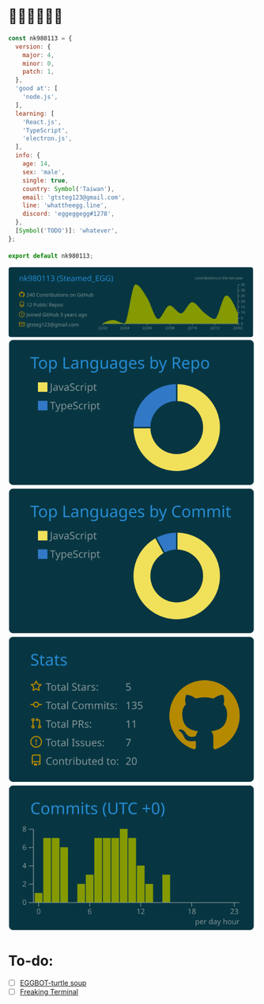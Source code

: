 # 🤔🤔🤔🤔🤔🤔


```js
const nk980113 = {
  version: {
    major: 4,
    minor: 0,
    patch: 1,
  },
  'good at': [
    'node.js',
  ],
  learning: [
    'React.js',
    'TypeScript',
    'electron.js',
  ],
  info: {
    age: 14,
    sex: 'male',
    single: true,
    country: Symbol('Taiwan'),
    email: 'gtsteg123@gmail.com',
    line: 'whattheegg.line',
    discord: 'eggeggegg#1278',
  },
  [Symbol('TODO')]: 'whatever',
};

export default nk980113;
```
[![](https://raw.githubusercontent.com/nk980113/personal-card/master/profile-summary-card-output/solarized_dark/0-profile-details.svg)](https://github.com/vn7n24fzkq/github-profile-summary-cards)
[![](https://raw.githubusercontent.com/nk980113/personal-card/master/profile-summary-card-output/solarized_dark/1-repos-per-language.svg)](https://github.com/vn7n24fzkq/github-profile-summary-cards) [![](https://raw.githubusercontent.com/nk980113/personal-card/master/profile-summary-card-output/solarized_dark/2-most-commit-language.svg)](https://github.com/vn7n24fzkq/github-profile-summary-cards)
[![](https://raw.githubusercontent.com/nk980113/personal-card/master/profile-summary-card-output/solarized_dark/3-stats.svg)](https://github.com/vn7n24fzkq/github-profile-summary-cards) [![](https://raw.githubusercontent.com/nk980113/personal-card/master/profile-summary-card-output/solarized_dark/4-productive-time.svg)](https://github.com/vn7n24fzkq/github-profile-summary-cards)
# To-do:
  - [ ] [EGGBOT-turtle soup](https://github.com/nk980113/EGGBOT)
  - [ ] [Freaking Terminal](https://github.com/nk980113/freaking-terminal)
